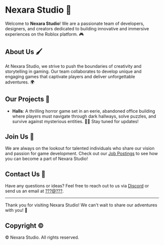 # Nexara Studio 🌟

Welcome to **Nexara Studio**! We are a passionate team of developers, designers, and creators dedicated to building innovative and immersive experiences on the Roblox platform. 🎮

## About Us 🖌️

At Nexara Studio, we strive to push the boundaries of creativity and storytelling in gaming. Our team collaborates to develop unique and engaging games that captivate players and deliver unforgettable adventures. 🌍

## Our Projects 🚀

- **Halls**: A thrilling horror game set in an eerie, abandoned office building where players must navigate through dark hallways, solve puzzles, and survive against mysterious entities. 🏢🔦 Stay tuned for updates!

## Join Us 🤝

We are always on the lookout for talented individuals who share our vision and passion for game development. Check out our [Job Postings](https://create.roblox.com/talent/jobs/6944734736693232) to see how you can become a part of Nexara Studio!

## Contact Us 📧

Have any questions or ideas? Feel free to reach out to us via [Discord](https://discord.gg/NTFCVkTwf9) or send us an email at [???@???](mailto:???@???).

---

Thank you for visiting Nexara Studio! We can't wait to share our adventures with you! 🌠

## Copyright ©

© Nexara Studio. All rights reserved.
